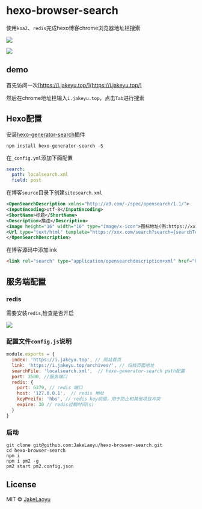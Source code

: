 # hexo-browser-search

使用`koa2`、`redis`完成hexo博客chrome浏览器地址栏搜索

![](https://blogimg.jakeyu.top/20170719150043011893340.png)

![](https://blogimg.jakeyu.top/hexo-browser-search/Jietu20180524-004525.gif)

## demo

首先访问一次[https://i.jakeyu.top/](https://i.jakeyu.top/)

然后在chrome地址栏输入`i.jakeyu.top`，点击`Tab`进行搜索

## Hexo配置

安装[hexo-generator-search](https://github.com/Wzpan/hexo-generator-search)插件

```
npm install hexo-generator-search -S
```

在`_config.yml`添加下面配置

```yml
search:
  path: localsearch.xml
  field: post
```

在博客`source`目录下创建`sitesearch.xml`

```xml
<OpenSearchDescription xmlns="http://a9.com/-/spec/opensearch/1.1/">
<InputEncoding>utf-8</InputEncoding>
<ShortName>标题</ShortName>
<Description>描述</Description>
<Image height="16" width="16" type="image/x-icon">图标地址(例:https://xxx.com/favicon.ico)</Image>
<Url type="text/html" template="https://xxx.com/search?search={searchTerms}"/>
</OpenSearchDescription>
```

在博客源码中添加link

```html
<link rel="search" type="application/opensearchdescription+xml" href="https://i.jakeyu.top/sitesearch.xml" title="Jake">
```


## 服务端配置

### redis

需要安装`redis`,检查是否开启

![](https://blogimg.jakeyu.top/hexo-browser-search/Jietu20180524-001406@2x.png)

### 配置文件`config.js`说明

```js
module.exports = {
  index: 'https://i.jakeyu.top', // 网站首页
  link: 'https://i.jakeyu.top/archives/', // 归档页面地址
  searchFile: 'localsearch.xml',  // hexo-generator-search path配置
  port: 3500, //服务端口
  redis: {
    port: 6379, // redis 端口
    host: '127.0.0.1',  // redis 地址
    keyPreifx: 'hbs', // redis key前缀，用于防止和其他项目冲突
    expire: 30 // redis过期时间(s)
  }
}
```

### 启动
```
git clone git@github.com:JakeLaoyu/hexo-browser-search.git
cd hexo-browser-search
npm i
npm i pm2 -g
pm2 start pm2.config.json
```

## License
MIT © [JakeLaoyu](https://github.com/JakeLaoyu)
